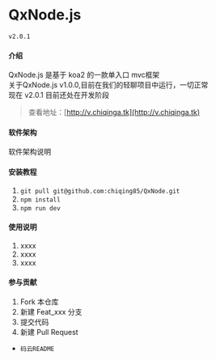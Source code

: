 # QxNode.js # 
`v2.0.1`

#### 介绍
QxNode.js 是基于 koa2 的一款单入口 mvc框架<br/>
关于QxNode.js v1.0.0,目前在我们的轻聊项目中运行，一切正常<br/>
现在 v2.0.1 目前还处在开发阶段<br/>
>查看地址：[http://v.chiqinga.tk](http://v.chiqinga.tk)

#### 软件架构
软件架构说明


#### 安装教程
1. `git pull git@github.com:chiqing85/QxNode.git`
2. `npm install`
3. `npm run dev`

#### 使用说明

1. xxxx
2. xxxx
3. xxxx

#### 参与贡献

1. Fork 本仓库
2. 新建 Feat_xxx 分支
3. 提交代码
4. 新建 Pull Request

- `码云README`
